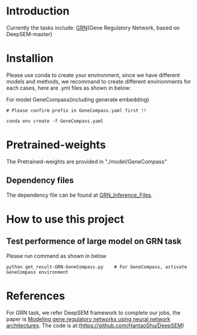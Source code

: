 # Introduction
Currently the tasks include: [GRN](https://github.com/HantaoShu/DeepSEM/tree/master)(Gene Regulatory Network, based on DeepSEM-master)


# Installion
Please use conda to create your environment, since we have different models and methods, we recommand to create different envirionments for each cases, here are .yml files as shown in below:

For model GeneCompass(including generate embedding)

```
# Please confirm prefix in GeneCompass.yaml first !!

conda env create -f GeneCompass.yaml
```

# Pretrained-weights

The Pretrained-weights are provided in "./model/GeneCompass"

## Dependency files

The dependency file can be found at [GRN_Inference_Files](https://drive.google.com/drive/folders/1v3fDJ5hWwFMjnYLLdzE39LDshGutj3Ts?usp=sharing).

# How to use this project

## Test performence of large model on GRN task
Please run command as shown in below 

```
python get_result-GRN-GeneCompass.py    # For GeneCompass, activate GeneCompass environment
```

# References
For GRN task, we refer DeepSEM framework to complete our jobs, the paper is [Modeling gene regulatory networks using neural network architectures](https://www.nature.com/articles/s43588-021-00099-8). The code is at:(https://github.com/HantaoShu/DeepSEM)
   

